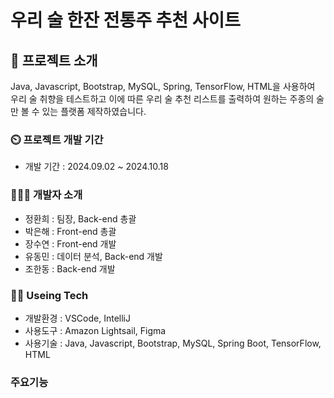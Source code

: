 # 우리 술 한잔 전통주 추천 사이트

## 🍺 프로젝트 소개

Java, Javascript, Bootstrap, MySQL, Spring, TensorFlow, HTML을 사용하여 우리 술 취향을 테스트하고 이에 따른 우리 술 추천 리스트를 출력하여 원하는 주종의 술만 볼 수 있는 플랫폼 제작하였습니다.

### ⏲️ 프로젝트 개발 기간

* 개발 기간 : 2024.09.02 ~ 2024.10.18

### 🧑‍🤝‍🧑 개발자 소개

* 정환희 : 팀장, Back-end 총괄
* 박은해 : Front-end 총괄
* 장수연 : Front-end 개발
* 유동민 : 데이터 분석, Back-end 개발
* 조한동 : Back-end 개발

### 🧑‍💻 Useing Tech

* 개발환경 : VSCode, IntelliJ
* 사용도구 : Amazon Lightsail, Figma
* 사용기술 : Java, Javascript, Bootstrap, MySQL, Spring Boot, TensorFlow, HTML

### 주요기능

